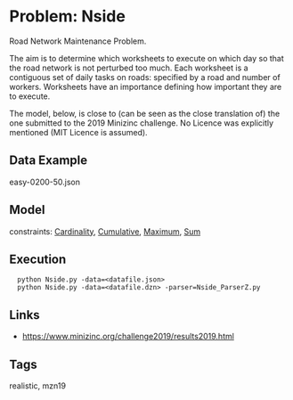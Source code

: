 # Problem: Nside

Road Network Maintenance Problem.

The aim is to determine which worksheets to execute on which day so that the road network is not perturbed too much.
Each worksheet is a contiguous set of daily tasks on roads: specified by a road and number of workers.
Worksheets have an importance defining how important they are to execute.

The model, below, is close to (can be seen as the close translation of) the one submitted to the 2019 Minizinc challenge.
No Licence was explicitly mentioned (MIT Licence is assumed).

## Data Example
  easy-0200-50.json

## Model
  constraints: [Cardinality](https://pycsp.org/documentation/constraints/Cardinality), [Cumulative](https://pycsp.org/documentation/constraints/Cumulative), [Maximum](https://pycsp.org/documentation/constraints/Maximum), [Sum](https://pycsp.org/documentation/constraints/Sum)

## Execution
```
  python Nside.py -data=<datafile.json>
  python Nside.py -data=<datafile.dzn> -parser=Nside_ParserZ.py
```

## Links
  - https://www.minizinc.org/challenge2019/results2019.html

## Tags
  realistic, mzn19
